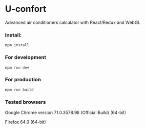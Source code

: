 # U-confort
Advanced air conditioners calculator with React/Redux and WebGl.

### Install:
```
npm install
```

### For development
```
npm run dev
```

### For production
```
npm run build
```

### Tested browsers
Google Chrome version 71.0.3578.98 (Official Build) (64-bit)

Firefox 64.0 (64-bit)
